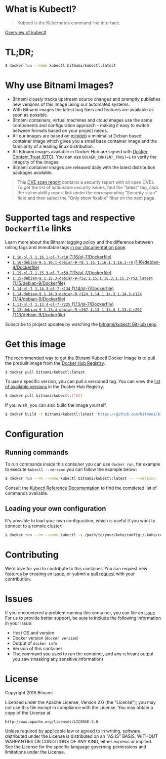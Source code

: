 
# What is Kubectl?

> Kubectl is the Kubernetes command line interface.

[Overview of kubectl](https://kubernetes.io/docs/reference/kubectl/overview/)

# TL;DR;

```bash
$ docker run --name kubectl bitnami/kubectl:latest
```

# Why use Bitnami Images?

* Bitnami closely tracks upstream source changes and promptly publishes new versions of this image using our automated systems.
* With Bitnami images the latest bug fixes and features are available as soon as possible.
* Bitnami containers, virtual machines and cloud images use the same components and configuration approach - making it easy to switch between formats based on your project needs.
* All our images are based on [minideb](https://github.com/bitnami/minideb) a minimalist Debian based container image which gives you a small base container image and the familiarity of a leading linux distribution.
* All Bitnami images available in Docker Hub are signed with [Docker Content Trust (DTC)](https://docs.docker.com/engine/security/trust/content_trust/). You can use `DOCKER_CONTENT_TRUST=1` to verify the integrity of the images.
* Bitnami container images are released daily with the latest distribution packages available.


> This [CVE scan report](https://quay.io/repository/bitnami/kubectl?tab=tags) contains a security report with all open CVEs. To get the list of actionable security issues, find the "latest" tag, click the vulnerability report link under the corresponding "Security scan" field and then select the "Only show fixable" filter on the next page.

# Supported tags and respective `Dockerfile` links

Learn more about the Bitnami tagging policy and the difference between rolling tags and immutable tags [in our documentation page](https://docs.bitnami.com/containers/how-to/understand-rolling-tags-containers/).


* [`1.16-ol-7`, `1.16.1-ol-7-r10` (1.16/ol-7/Dockerfile)](https://github.com/bitnami/bitnami-docker-kubectl/blob/1.16.1-ol-7-r10/1.16/ol-7/Dockerfile)
* [`1.16-debian-9`, `1.16.1-debian-9-r8`, `1.16`, `1.16.1`, `1.16.1-r8` (1.16/debian-9/Dockerfile)](https://github.com/bitnami/bitnami-docker-kubectl/blob/1.16.1-debian-9-r8/1.16/debian-9/Dockerfile)
* [`1.15-ol-7`, `1.15.3-ol-7-r59` (1.15/ol-7/Dockerfile)](https://github.com/bitnami/bitnami-docker-kubectl/blob/1.15.3-ol-7-r59/1.15/ol-7/Dockerfile)
* [`1.15-debian-9`, `1.15.3-debian-9-r52`, `1.15`, `1.15.3`, `1.15.3-r52`, `latest` (1.15/debian-9/Dockerfile)](https://github.com/bitnami/bitnami-docker-kubectl/blob/1.15.3-debian-9-r52/1.15/debian-9/Dockerfile)
* [`1.14-ol-7`, `1.14.3-ol-7-r134` (1.14/ol-7/Dockerfile)](https://github.com/bitnami/bitnami-docker-kubectl/blob/1.14.3-ol-7-r134/1.14/ol-7/Dockerfile)
* [`1.14-debian-9`, `1.14.3-debian-9-r124`, `1.14`, `1.14.3`, `1.14.3-r124` (1.14/debian-9/Dockerfile)](https://github.com/bitnami/bitnami-docker-kubectl/blob/1.14.3-debian-9-r124/1.14/debian-9/Dockerfile)
* [`1.13-ol-7`, `1.13.4-ol-7-r225` (1.13/ol-7/Dockerfile)](https://github.com/bitnami/bitnami-docker-kubectl/blob/1.13.4-ol-7-r225/1.13/ol-7/Dockerfile)
* [`1.13-debian-9`, `1.13.4-debian-9-r207`, `1.13`, `1.13.4`, `1.13.4-r207` (1.13/debian-9/Dockerfile)](https://github.com/bitnami/bitnami-docker-kubectl/blob/1.13.4-debian-9-r207/1.13/debian-9/Dockerfile)

Subscribe to project updates by watching the [bitnami/kubectl GitHub repo](https://github.com/bitnami/bitnami-docker-kubectl).

# Get this image

The recommended way to get the Bitnami Kubectl Docker Image is to pull the prebuilt image from the [Docker Hub Registry](https://hub.docker.com/r/bitnami/kubectl).

```bash
$ docker pull bitnami/kubectl:latest
```

To use a specific version, you can pull a versioned tag. You can view the [list of available versions](https://hub.docker.com/r/bitnami/kubectl/tags/) in the Docker Hub Registry.

```bash
$ docker pull bitnami/kubectl:[TAG]
```

If you wish, you can also build the image yourself.

```bash
$ docker build -t bitnami/kubectl:latest 'https://github.com/bitnami/bitnami-docker-kubectl.git#master:1.15/debian-9'
```

# Configuration

## Running commands

To run commands inside this container you can use `docker run`, for example to execute `kubectl --version` you can follow the example below:

```bash
$ docker run --rm --name kubectl bitnami/kubectl:latest -- --version
```

Consult the [Kubectl Reference Documentation](https://kubernetes.io/docs/reference/generated/kubectl/kubectl-commands) to find the completed list of commands available.

## Loading your own configuration

It's possible to load your own configuration, which is useful if you want to connect to a remote cluster:

```bash
$ docker run --rm --name kubectl -v /path/to/your/kube/config:/.kube/config bitnami/kubectl:latest
```

# Contributing

We'd love for you to contribute to this container. You can request new features by creating an [issue](https://github.com/bitnami/bitnami-docker-kubectl/issues), or submit a [pull request](https://github.com/bitnami/bitnami-docker-kubectl/pulls) with your contribution.

# Issues

If you encountered a problem running this container, you can file an [issue](https://github.com/bitnami/bitnami-docker-kubectl/issues). For us to provide better support, be sure to include the following information in your issue:

- Host OS and version
- Docker version (`docker version`)
- Output of `docker info`
- Version of this container
- The command you used to run the container, and any relevant output you saw (masking any sensitive information)

# License

Copyright 2019 Bitnami

Licensed under the Apache License, Version 2.0 (the "License");
you may not use this file except in compliance with the License.
You may obtain a copy of the License at

    http://www.apache.org/licenses/LICENSE-2.0

Unless required by applicable law or agreed to in writing, software
distributed under the License is distributed on an "AS IS" BASIS,
WITHOUT WARRANTIES OR CONDITIONS OF ANY KIND, either express or implied.
See the License for the specific language governing permissions and
limitations under the License.
